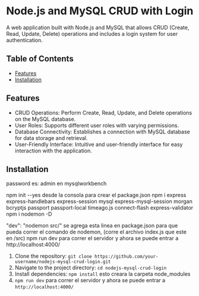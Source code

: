# Node.js and MySQL CRUD with Login

A web application built with Node.js and MySQL that allows CRUD (Create, Read, Update, Delete) operations and includes a login system for user authentication.

## Table of Contents

- [Features](#features)
- [Installation](#installation)

## Features

- CRUD Operations: Perform Create, Read, Update, and Delete operations on the MySQL database.
- User Roles: Supports different user roles with varying permissions.
- Database Connectivity: Establishes a connection with MySQL database for data storage and retrieval.
- User-Friendly Interface: Intuitive and user-friendly interface for easy interaction with the application.

## Installation

password es:    admin
en mysqlworkbench

npm init --yes          desde la consola para crear el package.json
npm i express express-handlebars express-session mysql express-mysql-session morgan bcryptjs passport passport-local timeago.js connect-flash express-validator
npm i nodemon -D

"dev": "nodemon src/"      se agrega esta linea en package.json para que pueda correr el comando de nodemon, (corre el archivo index.js que este en /src)
npm run dev                         para correr el servidor y ahora se puede entrar a http://localhost:4000/

1. Clone the repository: `git clone https://github.com/your-username/nodejs-mysql-crud-login.git`
2. Navigate to the project directory: `cd nodejs-mysql-crud-login`
3. Install dependencies: `npm install`  esto creara la carpeta node_modules
4. `npm run dev`                         para correr el servidor y ahora se puede entrar a `http://localhost:4000/`